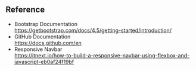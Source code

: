 ## Reference

* Bootstrap Documentation\
  https://getbootstrap.com/docs/4.5/getting-started/introduction/
* GitHub Documentation\
  https://docs.github.com/en
* Responsive Navbar\
  https://itnext.io/how-to-build-a-responsive-navbar-using-flexbox-and-javascript-eb0af24f19bf